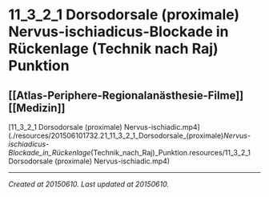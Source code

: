 # 11_3_2_1 Dorsodorsale (proximale) Nervus-ischiadicus-Blockade in Rückenlage (Technik nach Raj) Punktion
 [[Atlas-Periphere-Regionalanästhesie-Filme]] [[Medizin]] 
---



[11\_3\_2\_1 Dorsodorsale (proximale) Nervus-ischiadic.mp4](./resources/201506101732.21_11_3_2_1_Dorsodorsale_(proximale)_Nervus-ischiadicus-Blockade_in_Rückenlage_(Technik_nach_Raj)_Punktion.resources/11_3_2_1 Dorsodorsale (proximale) Nervus-ischiadic.mp4)

---

_Created at 20150610._
_Last updated at 20150610._



